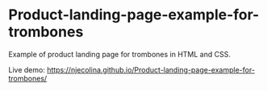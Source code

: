 # Product-landing-page-example-for-trombones
Example of product landing page for trombones in HTML and CSS.

Live demo: https://njecolina.github.io/Product-landing-page-example-for-trombones/
